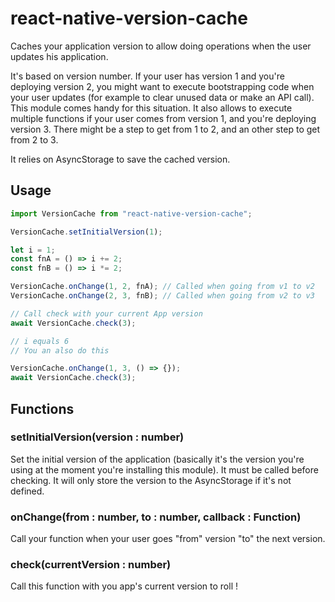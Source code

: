 # react-native-version-cache

Caches your application version to allow doing operations when the user
updates his application.

It's based on version number. If your user has version 1 and you're deploying
version 2, you might want to execute bootstrapping code when your user updates
(for example to clear unused data or make an API call). This module comes handy
for this situation. It also allows to execute multiple functions if your user
comes from version 1, and you're deploying version 3. There might be a step to
get from 1 to 2, and an other step to get from 2 to 3.

It relies on AsyncStorage to save the cached version.

## Usage

```js
import VersionCache from "react-native-version-cache";

VersionCache.setInitialVersion(1);

let i = 1;
const fnA = () => i += 2;
const fnB = () => i *= 2;

VersionCache.onChange(1, 2, fnA); // Called when going from v1 to v2
VersionCache.onChange(2, 3, fnB); // Called when going from v2 to v3

// Call check with your current App version
await VersionCache.check(3);

// i equals 6
// You an also do this

VersionCache.onChange(1, 3, () => {});
await VersionCache.check(3);
```

## Functions
### setInitialVersion(version : number)

Set the initial version of the application (basically it's the version you're
using at the moment you're installing this module). It must be called before
checking. It will only store the version to the AsyncStorage if it's not defined.

### onChange(from : number, to : number, callback : Function)

Call your function when your user goes "from" version "to" the next version.

### check(currentVersion : number)

Call this function with you app's current version to roll !